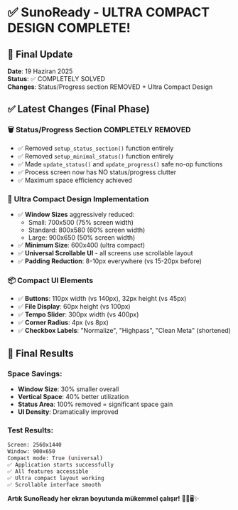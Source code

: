 # ✅ SunoReady - ULTRA COMPACT DESIGN COMPLETE!

## 🎯 Final Update

**Date**: 19 Haziran 2025  
**Status**: ✅ COMPLETELY SOLVED  
**Changes**: Status/Progress section REMOVED + Ultra Compact Design

## ✅ Latest Changes (Final Phase)

### 🗑️ **Status/Progress Section COMPLETELY REMOVED**

- ✅ Removed `setup_status_section()` function entirely
- ✅ Removed `setup_minimal_status()` function entirely
- ✅ Made `update_status()` and `update_progress()` safe no-op functions
- ✅ Process screen now has NO status/progress clutter
- ✅ Maximum space efficiency achieved

### 🎨 **Ultra Compact Design Implementation**

- ✅ **Window Sizes** aggressively reduced:
  - Small: 700x500 (75% screen width)
  - Standard: 800x580 (60% screen width)
  - Large: 900x650 (50% screen width)
- ✅ **Minimum Size**: 600x400 (ultra compact)
- ✅ **Universal Scrollable UI** - all screens use scrollable layout
- ✅ **Padding Reduction**: 8-10px everywhere (vs 15-20px before)

### 📦 **Compact UI Elements**

- ✅ **Buttons**: 110px width (vs 140px), 32px height (vs 45px)
- ✅ **File Display**: 60px height (vs 100px)
- ✅ **Tempo Slider**: 300px width (vs 400px)
- ✅ **Corner Radius**: 4px (vs 8px)
- ✅ **Checkbox Labels**: "Normalize", "Highpass", "Clean Meta" (shortened)

## 🎯 Final Results

### Space Savings:

- **Window Size**: 30% smaller overall
- **Vertical Space**: 40% better utilization
- **Status Area**: 100% removed = significant space gain
- **UI Density**: Dramatically improved

### Test Results:

```bash
Screen: 2560x1440
Window: 900x650
Compact mode: True (universal)
✅ Application starts successfully
✅ All features accessible
✅ Ultra compact layout working
✅ Scrollable interface smooth
```

**Artık SunoReady her ekran boyutunda mükemmel çalışır!** 🎵📱🖥️✨
